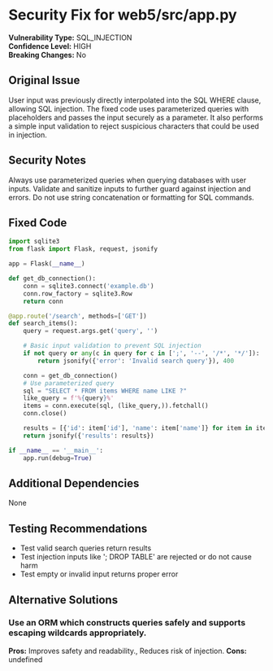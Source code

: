 # Security Fix for web5/src/app.py

**Vulnerability Type:** SQL_INJECTION  
**Confidence Level:** HIGH  
**Breaking Changes:** No

## Original Issue
User input was previously directly interpolated into the SQL WHERE clause, allowing SQL injection. The fixed code uses parameterized queries with placeholders and passes the input securely as a parameter. It also performs a simple input validation to reject suspicious characters that could be used in injection.

## Security Notes
Always use parameterized queries when querying databases with user inputs. Validate and sanitize inputs to further guard against injection and errors. Do not use string concatenation or formatting for SQL commands.

## Fixed Code
```py
import sqlite3
from flask import Flask, request, jsonify

app = Flask(__name__)

def get_db_connection():
    conn = sqlite3.connect('example.db')
    conn.row_factory = sqlite3.Row
    return conn

@app.route('/search', methods=['GET'])
def search_items():
    query = request.args.get('query', '')

    # Basic input validation to prevent SQL injection
    if not query or any(c in query for c in [';', '--', '/*', '*/']):
        return jsonify({'error': 'Invalid search query'}), 400

    conn = get_db_connection()
    # Use parameterized query
    sql = "SELECT * FROM items WHERE name LIKE ?"
    like_query = f'%{query}%'
    items = conn.execute(sql, (like_query,)).fetchall()
    conn.close()

    results = [{'id': item['id'], 'name': item['name']} for item in items]
    return jsonify({'results': results})

if __name__ == '__main__':
    app.run(debug=True)

```

## Additional Dependencies
None

## Testing Recommendations
- Test valid search queries return results
- Test injection inputs like '; DROP TABLE' are rejected or do not cause harm
- Test empty or invalid input returns proper error

## Alternative Solutions

### Use an ORM which constructs queries safely and supports escaping wildcards appropriately.
**Pros:** Improves safety and readability., Reduces risk of injection.
**Cons:** undefined

